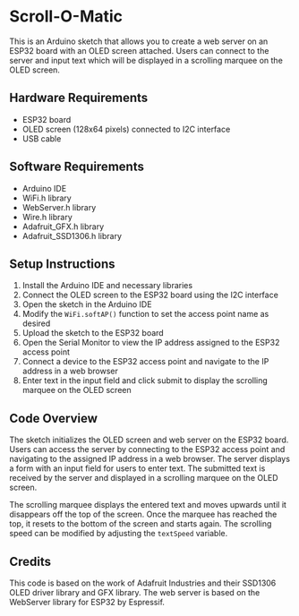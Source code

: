 # Scroll-O-Matic

This is an Arduino sketch that allows you to create a web server on an ESP32 board with an OLED screen attached. Users can connect to the server and input text which will be displayed in a scrolling marquee on the OLED screen.

## Hardware Requirements
- ESP32 board
- OLED screen (128x64 pixels) connected to I2C interface
- USB cable

## Software Requirements
- Arduino IDE
- WiFi.h library
- WebServer.h library
- Wire.h library
- Adafruit_GFX.h library
- Adafruit_SSD1306.h library

## Setup Instructions
1. Install the Arduino IDE and necessary libraries
2. Connect the OLED screen to the ESP32 board using the I2C interface
3. Open the sketch in the Arduino IDE
4. Modify the `WiFi.softAP()` function to set the access point name as desired
5. Upload the sketch to the ESP32 board
6. Open the Serial Monitor to view the IP address assigned to the ESP32 access point
7. Connect a device to the ESP32 access point and navigate to the IP address in a web browser
8. Enter text in the input field and click submit to display the scrolling marquee on the OLED screen

## Code Overview
The sketch initializes the OLED screen and web server on the ESP32 board. Users can access the server by connecting to the ESP32 access point and navigating to the assigned IP address in a web browser. The server displays a form with an input field for users to enter text. The submitted text is received by the server and displayed in a scrolling marquee on the OLED screen.

The scrolling marquee displays the entered text and moves upwards until it disappears off the top of the screen. Once the marquee has reached the top, it resets to the bottom of the screen and starts again. The scrolling speed can be modified by adjusting the `textSpeed` variable.

## Credits
This code is based on the work of Adafruit Industries and their SSD1306 OLED driver library and GFX library. The web server is based on the WebServer library for ESP32 by Espressif.
